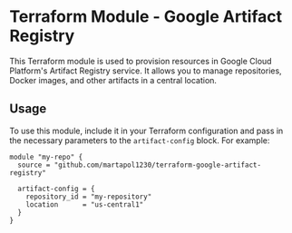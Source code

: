 # Terraform Module - Google Artifact Registry

This Terraform module is used to provision resources in Google Cloud Platform's Artifact Registry service. It allows you to manage repositories, Docker images, and other artifacts in a central location.

## Usage

To use this module, include it in your Terraform configuration and pass in the necessary parameters to the `artifact-config` block. For example:

```hcl
module "my-repo" {
  source = "github.com/martapol1230/terraform-google-artifact-registry"

  artifact-config = {
    repository_id = "my-repository"
    location      = "us-central1"
  }
}
```